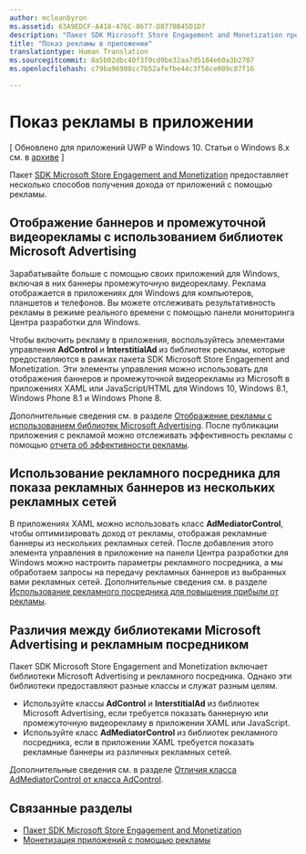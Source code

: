 ```yaml
---
author: mcleanbyron
ms.assetid: 63A9EDCF-A418-476C-8677-D8770B45D1D7
description: "Пакет SDK Microsoft Store Engagement and Monetization предоставляет несколько способов получать доход от приложения с помощью рекламы."
title: "Показ рекламы в приложении"
translationtype: Human Translation
ms.sourcegitcommit: 8a5b02dbc40f3f0cd9be32aa7d5184e60a3b2707
ms.openlocfilehash: c79ba96908cc7b52afefbe44c3f56ce009c87f16

---
```


# Показ рекламы в приложении


\[ Обновлено для приложений UWP в Windows 10. Статьи о Windows 8.x см. в [архиве](http://go.microsoft.com/fwlink/p/?linkid=619132) \]

Пакет [SDK Microsoft Store Engagement and Monetization](monetize-your-app-with-the-microsoft-store-engagement-and-monetization-sdk.md) предоставляет несколько способов получения дохода от приложений с помощью рекламы.

## Отображение баннеров и промежуточной видеорекламы с использованием библиотек Microsoft Advertising

Зарабатывайте больше с помощью своих приложений для Windows, включая в них баннеры промежуточную видеорекламу. Реклама отображается в приложениях для Windows для компьютеров, планшетов и телефонов. Вы можете отслеживать результативность рекламы в режиме реального времени с помощью панели мониторинга Центра разработки для Windows.

Чтобы включить рекламу в приложения, воспользуйтесь элементами управления **AdControl** и **InterstitialAd** из библиотек рекламы, которые предоставляются в рамках пакета SDK Microsoft Store Engagement and Monetization. Эти элементы управления можно использовать для отображения баннеров и промежуточной видеорекламы из Microsoft в приложениях XAML или JavaScript/HTML для Windows 10, Windows 8.1, Windows Phone 8.1 и Windows Phone 8.

Дополнительные сведения см. в разделе [Отображение рекламы с использованием библиотек Microsoft Advertising](display-ads-using-the-microsoft-advertising-libraries.md). После публикации приложения с рекламой можно отслеживать эффективность рекламы с помощью [отчета об эффективности рекламы](../publish/advertising-performance-report.md).                                           

## Использование рекламного посредника для показа рекламных баннеров из нескольких рекламных сетей

В приложениях XAML можно использовать класс **AdMediatorControl**, чтобы оптимизировать доход от рекламы, отображая рекламные баннеры из нескольких рекламных сетей. После добавления этого элемента управления в приложение на панели Центра разработки для Windows можно настроить параметры рекламного посредника, а мы обработаем запросы на передачу рекламных баннеров из выбранных вами рекламных сетей. Дополнительные сведения см. в разделе [Использование рекламного посредника для повышения прибыли от рекламы](use-ad-mediation-to-maximize-revenue.md).

## Различия между библиотеками Microsoft Advertising и рекламным посредником

Пакет SDK Microsoft Store Engagement and Monetization включает библиотеки Microsoft Advertising и рекламного посредника. Однако эти библиотеки предоставляют разные классы и служат разным целям.

* Используйте классы **AdControl** и **InterstitialAd** из библиотек Microsoft Advertising, если требуется показать баннерную или промежуточную видеорекламу в приложении XAML или JavaScript.
* Используйте класс **AdMediatorControl** из библиотек рекламного посредника, если в приложении XAML требуется показать рекламные баннеры из различных рекламных сетей.

Дополнительные сведения см. в разделе [Отличия класса AdMediatorControl от класса AdControl](what-is-the-difference-admediatorcontrol-or-adcontrol.md).

## Связанные разделы

* [Пакет SDK Microsoft Store Engagement and Monetization](monetize-your-app-with-the-microsoft-store-engagement-and-monetization-sdk.md)
* [Монетизация приложений с помощью рекламы]( http://go.microsoft.com/fwlink/p/?LinkId=699559)



<!--HONumber=Jun16_HO4-->


